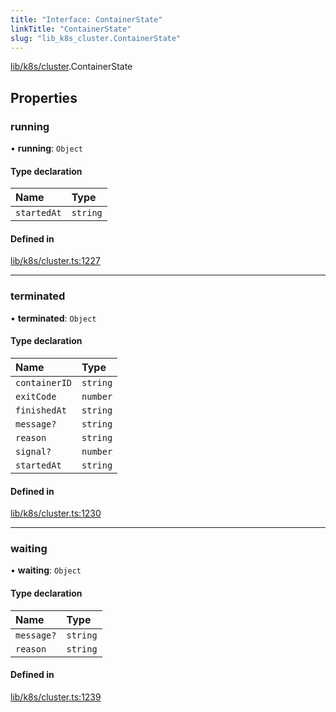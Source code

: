 ```yaml
---
title: "Interface: ContainerState"
linkTitle: "ContainerState"
slug: "lib_k8s_cluster.ContainerState"
---
```


[lib/k8s/cluster](../modules/lib_k8s_cluster.md).ContainerState

## Properties

### running

• **running**: `Object`

#### Type declaration

| Name | Type |
| :------ | :------ |
| `startedAt` | `string` |

#### Defined in

[lib/k8s/cluster.ts:1227](https://github.com/headlamp-k8s/headlamp/blob/e3b4c5c7/frontend/src/lib/k8s/cluster.ts#L1227)

___

### terminated

• **terminated**: `Object`

#### Type declaration

| Name | Type |
| :------ | :------ |
| `containerID` | `string` |
| `exitCode` | `number` |
| `finishedAt` | `string` |
| `message?` | `string` |
| `reason` | `string` |
| `signal?` | `number` |
| `startedAt` | `string` |

#### Defined in

[lib/k8s/cluster.ts:1230](https://github.com/headlamp-k8s/headlamp/blob/e3b4c5c7/frontend/src/lib/k8s/cluster.ts#L1230)

___

### waiting

• **waiting**: `Object`

#### Type declaration

| Name | Type |
| :------ | :------ |
| `message?` | `string` |
| `reason` | `string` |

#### Defined in

[lib/k8s/cluster.ts:1239](https://github.com/headlamp-k8s/headlamp/blob/e3b4c5c7/frontend/src/lib/k8s/cluster.ts#L1239)
